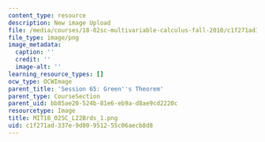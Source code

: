 ```yaml
---
content_type: resource
description: New image Upload
file: /media/courses/18-02sc-multivariable-calculus-fall-2010/c1f271ad337e9d80951255c06aecb8d8_MIT18_02SC_L22Brds_1.png
file_type: image/png
image_metadata:
  caption: ''
  credit: ''
  image-alt: ''
learning_resource_types: []
ocw_type: OCWImage
parent_title: 'Session 65: Green''s Theorem'
parent_type: CourseSection
parent_uid: bb85ae20-524b-81e6-eb9a-d8ae9cd2220c
resourcetype: Image
title: MIT18_02SC_L22Brds_1.png
uid: c1f271ad-337e-9d80-9512-55c06aecb8d8
---
```

